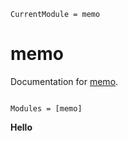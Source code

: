 ```@meta
CurrentModule = memo
```

# memo

Documentation for [memo](https://github.com/liuxu89/memo).

```@index
```

```@autodocs
Modules = [memo]
```

**Hello**
